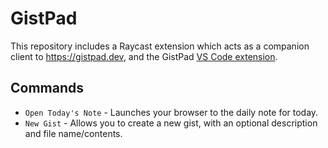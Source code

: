 # GistPad

This repository includes a Raycast extension which acts as a companion client to https://gistpad.dev, and the GistPad [VS Code extension](https://aka.ms/gistpad).

## Commands

* `Open Today's Note` - Launches your browser to the daily note for today.
* `New Gist` - Allows you to create a new gist, with an optional description and file name/contents.